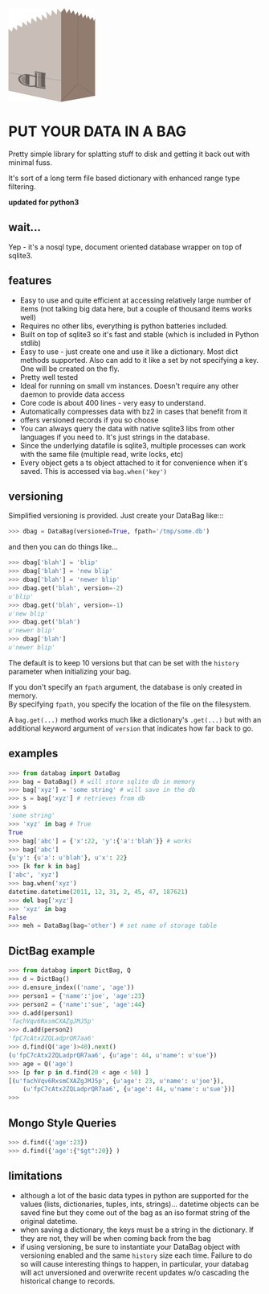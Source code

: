 
<img src="https://github.com/nod/databag/raw/master/misc/dbag.png" />

# PUT YOUR DATA IN A BAG

Pretty simple library for splatting stuff to disk and getting it back out
with minimal fuss.

It's sort of a long term file based dictionary with enhanced range type
filtering.


**updated for python3**

## wait...

Yep - it's a nosql type, document oriented database wrapper on top of sqlite3.

## features

- Easy to use and quite efficient at accessing relatively large number of items
  (not talking big data here, but a couple of thousand items works well)
- Requires no other libs, everything is python batteries included.
- Built on top of sqlite3 so it's fast and stable (which is included in Python
  stdlib)
- Easy to use - just create one and use it like a dictionary. Most dict methods
  supported. Also can add to it like a set by not specifying a key.  One will
  be created on the fly.
- Pretty well tested
- Ideal for running on small vm instances.  Doesn't require any other daemon to
  provide data access
- Core code is about 400 lines - very easy to understand.
- Automatically compresses data with bz2 in cases that benefit from it
- offers versioned records if you so choose
- You can always query the data with native sqlite3 libs from other languages
  if you need to.  It's just strings in the database.
- Since the underlying datafile is sqlite3, multiple processes can work with
  the same file (multiple read, write locks, etc)
- Every object gets a ts object attached to it for convenience when it's saved.
  This is accessed via `bag.when('key')`

## versioning

Simplified versioning is provided.  Just create your DataBag like:::

```Python console
>>> dbag = DataBag(versioned=True, fpath='/tmp/some.db')
```

and then you can do things like...

```Python console
>>> dbag['blah'] = 'blip'
>>> dbag['blah'] = 'new blip'
>>> dbag['blah'] = 'newer blip'
>>> dbag.get('blah', version=-2)
u'blip'
>>> dbag.get('blah', version=-1)
u'new blip'
>>> dbag.get('blah')
u'newer blip'
>>> dbag['blah']
u'newer blip'
```

The default is to keep 10 versions but that can be set with the `history`
parameter when initializing your bag.

If you don't specify an `fpath` argument, the database is only created in
memory.  
By specifying `fpath`, you specify the location of the file on the filesystem.

A `bag.get(...)` method works much like a dictionary's `.get(...)` but with an
additional keyword argument of `version` that indicates how far back to go.

## examples

```Python console
>>> from databag import DataBag
>>> bag = DataBag() # will store sqlite db in memory
>>> bag['xyz'] = 'some string' # will save in the db
>>> s = bag['xyz'] # retrieves from db
>>> s
'some string'
>>> 'xyz' in bag # True
True
>>> bag['abc'] = {'x':22, 'y':{'a':'blah'}} # works
>>> bag['abc']
{u'y': {u'a': u'blah'}, u'x': 22}
>>> [k for k in bag]
['abc', 'xyz']
>>> bag.when('xyz')
datetime.datetime(2011, 12, 31, 2, 45, 47, 187621)
>>> del bag['xyz']
>>> 'xyz' in bag
False
>>> meh = DataBag(bag='other') # set name of storage table
```

## DictBag example

```Python console
>>> from databag import DictBag, Q
>>> d = DictBag()
>>> d.ensure_index(('name', 'age'))
>>> person1 = {'name':'joe', 'age':23}
>>> person2 = {'name':'sue', 'age':44}
>>> d.add(person1)
'fachVqv6RxsmCXAZgJMJ5p'
>>> d.add(person2)
'fpC7cAtx2ZQLadprQR7aa6'
>>> d.find(Q('age')>40).next()
(u'fpC7cAtx2ZQLadprQR7aa6', {u'age': 44, u'name': u'sue'})
>>> age = Q('age')
>>> [p for p in d.find(20 < age < 50) ]
[(u'fachVqv6RxsmCXAZgJMJ5p', {u'age': 23, u'name': u'joe'}),
    (u'fpC7cAtx2ZQLadprQR7aa6', {u'age': 44, u'name': u'sue'})]
>>>
```

## Mongo Style Queries

```Python console
>>> d.find({'age':23})
>>> d.find({'age':{"$gt":20}} )
```

## limitations

- although a lot of the basic data types in python are supported for the values
  (lists, dictionaries, tuples, ints, strings)... datetime objects can be saved
  fine but they come out of the bag as an iso format string of the original
  datetime.
- when saving a dictionary, the keys must be a string in the dictionary.  If
  they are not, they will be when coming back from the bag
- if using versioning, be sure to instantiate your DataBag object with
  versioning enabled and the same `history` size each time. Failure to do so
  will cause interesting things to happen, in particular, your databag will act
  unversioned and overwrite recent updates w/o cascading the historical change
  to records.

